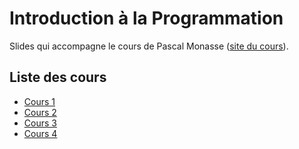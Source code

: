 # Introduction à la Programmation
Slides qui accompagne le cours de Pascal Monasse ([site du cours](http://imagine.enpc.fr/~monasse/Info/)).


## Liste des cours
- [Cours 1](https://mathux.github.io/cours-cpp/cours1.html)
- [Cours 2](https://mathux.github.io/cours-cpp/cours2.html)
- [Cours 3](https://mathux.github.io/cours-cpp/cours3.html)
- [Cours 4](https://mathux.github.io/cours-cpp/cours4.html)
